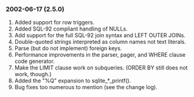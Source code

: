 ### 2002\-06\-17 (2\.5\.0\)

1. Added support for row triggers.
2. Added SQL\-92 compliant handling of NULLs.
3. Add support for the full SQL\-92 join syntax and LEFT OUTER JOINs.
4. Double\-quoted strings interpreted as column names not text literals.
5. Parse (but do not implement) foreign keys.
6. Performance improvements in the parser, pager, and WHERE clause code
 generator.
7. Make the LIMIT clause work on subqueries. (ORDER BY still does not
 work, though.)
8. Added the "%Q" expansion to sqlite\_\*\_printf().
9. Bug fixes too numerous to mention (see the change log).




